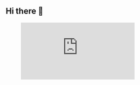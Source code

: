 ## Hi there 👋

<figure><embed src="https://wakatime.com/share/@58a46d4c-8623-45b8-b41f-119212067633/726a2462-dd00-4e1a-91b3-1adf53290b48.svg"></embed></figure>
<!--
**knogru/knogru** is a ✨ _special_ ✨ repository because its `README.md` (this file) appears on your GitHub profile.

Here are some ideas to get you started:

- 🔭 I’m currently working on ...
- 🌱 I’m currently learning ...
- 👯 I’m looking to collaborate on ...
- 🤔 I’m looking for help with ...
- 💬 Ask me about ...
- 📫 How to reach me: ...
- 😄 Pronouns: ...
- ⚡ Fun fact: ...
-->
